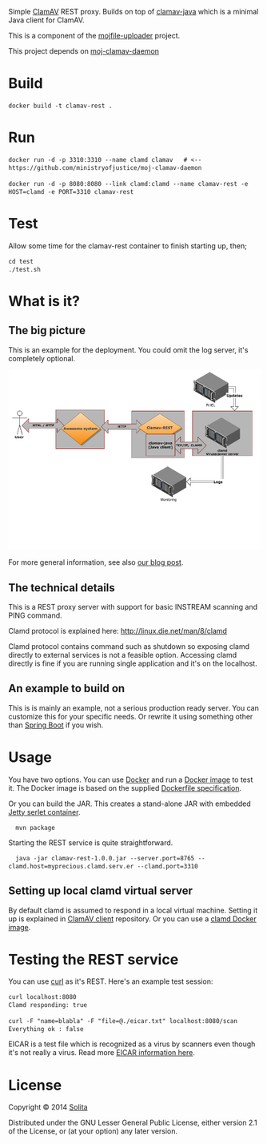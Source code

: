 Simple [ClamAV](http://www.clamav.net/) REST proxy. Builds on top of [clamav-java](https://github.com/solita/clamav-java) which is a minimal Java client for ClamAV.

This is a component of the [mojfile-uploader](https://github.com/ministryofjustice/mojfile-uploader) project.

This project depends on [moj-clamav-daemon](https://github.com/ministryofjustice/moj-clamav-daemon)

# Build

    docker build -t clamav-rest .

# Run

    docker run -d -p 3310:3310 --name clamd clamav   # <-- https://github.com/ministryofjustice/moj-clamav-daemon

    docker run -d -p 8080:8080 --link clamd:clamd --name clamav-rest -e HOST=clamd -e PORT=3310 clamav-rest

# Test

Allow some time for the clamav-rest container to finish starting up, then;

    cd test
    ./test.sh


# What is it?

## The big picture

This is an example for the deployment. You could omit the log server, it's completely optional.

![Deployment example](img/virusscanner-deployment.png)

For more general information, see also [our blog post](http://dev.solita.fi/2015/06/02/rest-virusscan.html).

## The technical details

This is a REST proxy server with support for basic INSTREAM scanning and PING command.

Clamd protocol is explained here:
http://linux.die.net/man/8/clamd

Clamd protocol contains command such as shutdown so exposing clamd directly to external services is not a feasible option. Accessing clamd directly is fine if you are running single application and it's on the localhost.

## An example to build on

This is is mainly an example, not a serious production ready server. You can customize this for your specific needs. Or rewrite it using something
other than [Spring Boot](http://projects.spring.io/spring-boot/) if you wish.


# Usage

You have two options. You can use [Docker](https://www.docker.com/) and run a [Docker image](https://hub.docker.com/r/lokori/clamav-rest/) to test it. The Docker image is based on the supplied [Dockerfile specification](https://github.com/solita/clamav-rest/blob/master/Dockerfile).

Or you can build the JAR. This creates a stand-alone JAR with embedded [Jetty serlet container](http://www.eclipse.org/jetty/).

```
  mvn package
```

Starting the REST service is quite straightforward.

```
  java -jar clamav-rest-1.0.0.jar --server.port=8765 --clamd.host=myprecious.clamd.serv.er --clamd.port=3310
```

## Setting up local clamd virtual server

By default clamd is assumed to respond in a local virtual machine. Setting it up is explained in
[ClamAV client](https://github.com/solita/clamav-java) repository. Or you can use a [clamd Docker image](https://hub.docker.com/r/mkodockx/docker-clamav).

# Testing the REST service

You can use [curl](http://curl.haxx.se/) as it's REST. Here's an example test session:

```
curl localhost:8080
Clamd responding: true

curl -F "name=blabla" -F "file=@./eicar.txt" localhost:8080/scan
Everything ok : false
```

EICAR is a test file which is recognized as a virus by scanners even though it's not really a virus. Read more [EICAR information here](http://www.eicar.org/86-0-Intended-use.html).


# License

Copyright © 2014 [Solita](http://www.solita.fi)

Distributed under the GNU Lesser General Public License, either version 2.1 of the License, or
(at your option) any later version.

